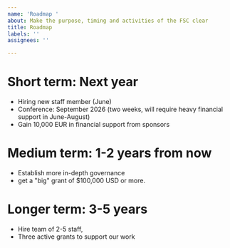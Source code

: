 ```yaml
---
name: 'Roadmap '
about: Make the purpose, timing and activities of the FSC clear
title: Roadmap
labels: ''
assignees: ''

---
```


# Short term: Next year
<!-- Activities here, e.g. --> 
- Hiring new staff member (June)
- Conference: September 2026 (two weeks, will require heavy financial support in June-August)
- Gain 10,000 EUR in financial support from sponsors 

# Medium term: 1-2 years from now 
- Establish more in-depth governance
- get a "big" grant of $100,000 USD or more. 

# Longer term: 3-5 years 
- Hire team of 2-5 staff, 
- Three active grants to support our work

